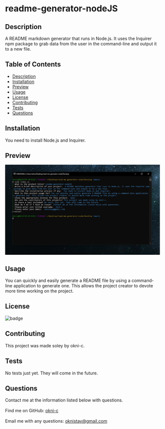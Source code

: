 
# readme-generator-nodeJS

## Description 
    
A README markdown generator that runs in Node.js. It uses the Inquirer npm package to grab data from the user in the command-line and output it to a new file.
    
## Table of Contents
    
* [Description](#description)
* [Installation](#installation)
* [Preview](#preview)
* [Usage](#usage)
* [License](#license)
* [Contributing](#contributing)
* [Tests](#tests)
* [Questions](#questions)
    
    
## Installation
    
You need to install Node.js and Inquirer.
    
## Preview 
    
![alt text](assets/screenshot.jpg)


## Usage

You can quickly and easily generate a README file by using a command-line application to generate one. This allows the project creator to devote more time working on the project. 
    
    
## License
    
![badge](https://img.shields.io/badge/license-Open-brightgreen)
    
    
## Contributing
    
This project was made soley by okni-c.


## Tests
    
No tests just yet. They will come in the future.


## Questions
Contact me at the information listed below with questions.<br />
<br />
Find me on GitHub: [okni-c](https://github.com/okni-c)<br />
<br />
Email me with any questions: oknistay@gmail.com<br /><br />

